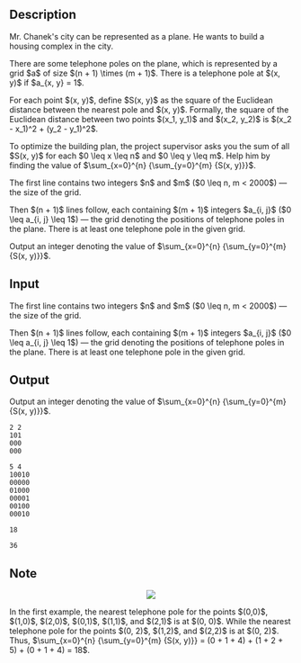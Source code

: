 ## Description

<div><p>Mr. Chanek's city can be represented as a plane. He wants to build a housing complex in the city.</p><p>There are some telephone poles on the plane, which is represented by a grid $a$ of size $(n + 1) \times (m + 1)$. There is a telephone pole at $(x, y)$ if $a_{x, y} = 1$.</p><p>For each point $(x, y)$, define $S(x, y)$ as the square of the Euclidean distance between the nearest pole and $(x, y)$. Formally, the square of the Euclidean distance between two points $(x_1, y_1)$ and $(x_2, y_2)$ is $(x_2 - x_1)^2 + (y_2 - y_1)^2$.</p><p>To optimize the building plan, the project supervisor asks you the sum of all $S(x, y)$ for each $0 \leq x \leq n$ and $0 \leq y \leq m$. Help him by finding the value of $\sum_{x=0}^{n} {\sum_{y=0}^{m} {S(x, y)}}$.</p></div><div class="input-specification"><p>The first line contains two integers $n$ and $m$ ($0 \leq n, m &lt; 2000$) — the size of the grid.</p><p>Then $(n + 1)$ lines follow, each containing $(m + 1)$ integers $a_{i, j}$ ($0 \leq a_{i, j} \leq 1$) — the grid denoting the positions of telephone poles in the plane. There is at least one telephone pole in the given grid.</p></div><div class="output-specification"><p>Output an integer denoting the value of $\sum_{x=0}^{n} {\sum_{y=0}^{m} {S(x, y)}}$.</p></div>

## Input

<p>The first line contains two integers $n$ and $m$ ($0 \leq n, m &lt; 2000$) — the size of the grid.</p><p>Then $(n + 1)$ lines follow, each containing $(m + 1)$ integers $a_{i, j}$ ($0 \leq a_{i, j} \leq 1$) — the grid denoting the positions of telephone poles in the plane. There is at least one telephone pole in the given grid.</p>

## Output

<p>Output an integer denoting the value of $\sum_{x=0}^{n} {\sum_{y=0}^{m} {S(x, y)}}$.</p>





```input1
2 2
101
000
000
```




```input2
5 4
10010
00000
01000
00001
00100
00010
```




```output1
18
```




```output2
36
```



## Note

<center> <img class="tex-graphics" src="file://cTsuLYwE.png" style="max-width: 100.0%;max-height: 100.0%;"> </center><p>In the first example, the nearest telephone pole for the points $(0,0)$, $(1,0)$, $(2,0)$, $(0,1)$, $(1,1)$, and $(2,1)$ is at $(0, 0)$. While the nearest telephone pole for the points $(0, 2)$, $(1,2)$, and $(2,2)$ is at $(0, 2)$. Thus, $\sum_{x=0}^{n} {\sum_{y=0}^{m} {S(x, y)}} = (0 + 1 + 4) + (1 + 2 + 5) + (0 + 1 + 4) = 18$.</p>
